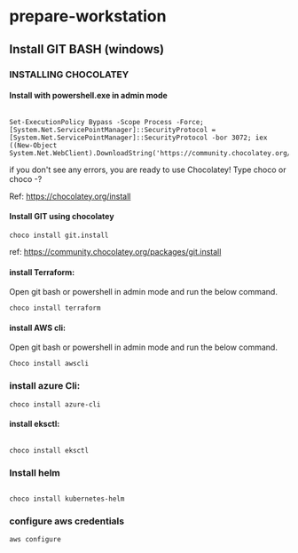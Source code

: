 # prepare-workstation

## Install GIT BASH (windows)

### INSTALLING CHOCOLATEY

#### Install with powershell.exe in admin mode

```

Set-ExecutionPolicy Bypass -Scope Process -Force; [System.Net.ServicePointManager]::SecurityProtocol = [System.Net.ServicePointManager]::SecurityProtocol -bor 3072; iex ((New-Object System.Net.WebClient).DownloadString('https://community.chocolatey.org/install.ps1'))

```

if you don't see any errors, you are ready to use Chocolatey! Type choco or choco -?

Ref: https://chocolatey.org/install

#### Install GIT using chocolatey

```
choco install git.install
```

ref: https://community.chocolatey.org/packages/git.install

#### install Terraform:

Open git bash or powershell in admin mode and run the below command.

```
choco install terraform
```

#### install AWS cli:

Open git bash or powershell in admin mode and run the below command.

```
Choco install awscli
```

### install azure Cli:

```
choco install azure-cli

```

#### install eksctl:

```

choco install eksctl

```

### Install helm

```

choco install kubernetes-helm

```

### configure aws credentials

```
aws configure

```




